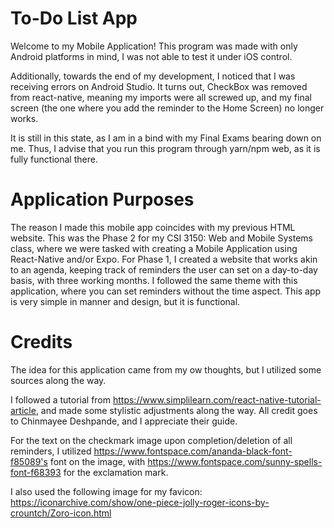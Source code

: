 # To-Do List App
Welcome to my Mobile Application! 
This program was made with only Android platforms in mind, I was not able to test it under iOS control. 

Additionally, towards the end of my development, I noticed that I was receiving errors on Android Studio. It turns out, CheckBox was removed from react-native, meaning my imports were all screwed up, and my final screen (the one where you add the reminder to the Home Screen) no longer works. 

It is still in this state, as I am in a bind with my Final Exams bearing down on me. Thus, I advise that you run this program through yarn/npm web, as it is fully functional there. 
# Application Purposes
The reason I made this mobile app coincides with my previous HTML website. This was the Phase 2 for my CSI 3150: Web and Mobile Systems class, where we were tasked with creating a Mobile Application using React-Native and/or Expo. For Phase 1, I created a website that works akin to an agenda, keeping track of reminders the user can set on a day-to-day basis, with three working months. I followed the same theme with this application, where you can set reminders without the time aspect. This app is very simple in manner and design, but it is functional. 
# Credits
The idea for this application came from my ow thoughts, but I utilized some sources along the way. 

I followed a tutorial from https://www.simplilearn.com/react-native-tutorial-article, and made some stylistic adjustments along the way. All credit goes to Chinmayee Deshpande, and I appreciate their guide. 

For the text on the checkmark image upon completion/deletion of all reminders, I utilized https://www.fontspace.com/ananda-black-font-f85089's font on the image, with https://www.fontspace.com/sunny-spells-font-f68393 for the exclamation mark. 

I also used the following image for my favicon: https://iconarchive.com/show/one-piece-jolly-roger-icons-by-crountch/Zoro-icon.html
